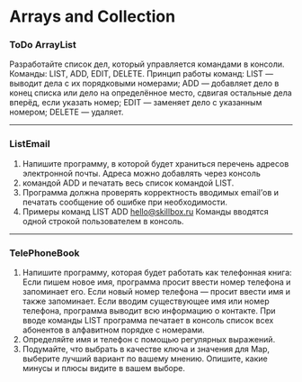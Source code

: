 # Arrays and Collection 
### ToDo ArrayList #  

Разработайте список дел, который управляется командами в консоли. Команды: LIST, ADD, EDIT, DELETE.
Принцип работы команд:
LIST — выводит дела с их порядковыми номерами;
ADD — добавляет дело в конец списка или дело на определённое место, сдвигая остальные дела вперёд, если указать номер;
EDIT — заменяет дело с указанным номером;
DELETE — удаляет.

---

### ListEmail
1. Напишите программу, в которой будет храниться перечень адресов электронной почты. Адреса можно добавлять через консоль
2.  командой ADD и печатать весь список командой LIST.
3. Программа должна проверять корректность вводимых email’ов и печатать сообщение об ошибке при необходимости.
4. Примеры команд
LIST
ADD hello@skillbox.ru
Команды вводятся одной строкой пользователем в консоль.

---

### TelePhoneBook
1. Напишите программу, которая будет работать как телефонная книга:
   Если пишем новое имя, программа просит ввести номер телефона и запоминает его. Если новый номер телефона — просит ввести имя и также запоминает.
   Если вводим существующее имя или номер телефона, программа выводит всю информацию о контакте.
   При вводе команды LIST программа печатает в консоль список всех абонентов в алфавитном порядке с номерами.
2. Определяйте имя и телефон с помощью регулярных выражений.
3. Подумайте, что выбрать в качестве ключа и значения для Map, выберите лучший вариант по вашему мнению. Опишите, какие минусы и плюсы видите в вашем выборе.

